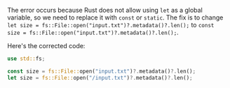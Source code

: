The error occurs because Rust does not allow using `let` as a global variable, so we need to replace it with `const` or `static`. The fix is to change `let size = fs::File::open("input.txt")?.metadata()?.len();` to `const size = fs::File::open("input.txt")?.metadata()?.len();`.

Here's the corrected code:
```rust
use std::fs;

const size = fs::File::open("input.txt")?.metadata()?.len();
let size = fs::File::open("/input.txt")?.metadata()?.len();
```
